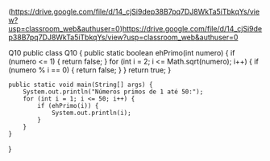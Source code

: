 (https://drive.google.com/file/d/14_cjSi9dep38B7pq7DJ8WkTa5iTbkqYs/view?usp=classroom_web&authuser=0)https://drive.google.com/file/d/14_cjSi9dep38B7pq7DJ8WkTa5iTbkqYs/view?usp=classroom_web&authuser=0

Q10
public class Q10 {
    public static boolean ehPrimo(int numero) {
        if (numero <= 1) {
            return false;
        }
        for (int i = 2; i <= Math.sqrt(numero); i++) {
            if (numero % i == 0) {
                return false;
            }
        }
        return true;
    }


    public static void main(String[] args) {
        System.out.println("Números primos de 1 até 50:");
        for (int i = 1; i <= 50; i++) {
            if (ehPrimo(i)) {
                System.out.println(i);
            }
        }
    }
}

